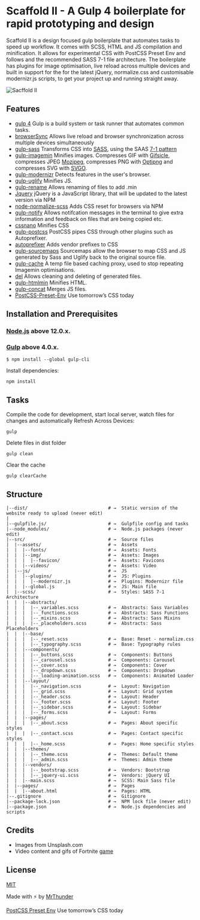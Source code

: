 # Scaffold II - A Gulp 4 boilerplate for rapid prototyping and design

Scaffold II is a design focused gulp boilerplate that automates tasks to speed up workflow. It comes with SCSS, HTML and JS compilation and minification. It allows for experimental CSS with PostCSS Preset Env and follows and the recommended SASS 7-1 file architecture. The boilerplate has plugins for image optimisation, live reload across multiple devices and built in support for the for the latest jQuery, normalize.css and customisable modernizr.js scripts, to get your project up and running straight away.

![Sacffold II](http://mrthunder.com/app/assets/images/scaffold-II.png)

## Features

- [gulp 4](https://gulpjs.com/) Gulp is a build system or task runner that automates common tasks.
- [browserSync](https://www.browsersync.io/) Allows live reload and browser synchronization across multiple devices simultaneously
- [gulp-sass](https://www.npmjs.com/package/gulp-sass) Transforms CSS into [SASS](http://https://sass-lang.com/), using the SAAS [7-1 pattern](http://https://sass-guidelin.es/#architecture)
- [gulp-imagemin](https://github.com/sindresorhus/gulp-imagemin) Minifies images. Compresses GIF with [Gifsicle](https://github.com/imagemin/imagemin-gifsicle), compresses JPEG [Mozjpeg](https://github.com/imagemin/imagemin-mozjpeg), compresses PNG with [Optipng](https://github.com/imagemin/imagemin-optipng)  and compresses SVG with [SVGO](https://github.com/imagemin/imagemin-svgo).
- [gulp-modernizr](https://www.npmjs.com/package/gulp-modernizr) Detects features in the user's browser.
- [gulp-uglify](https://www.npmjs.com/package/gulp-uglify) Minifies JS.
- [gulp-rename](https://www.npmjs.com/package/gulp-rename) Allows renaming of files to add .min
- [Jquery](https://www.npmjs.com/package/jquery) jQuery is a JavaScript library, that will be updated to the latest version via NPM
- [node-normalize-scss](https://github.com/necolas/normalize.css) Adds CSS reset for browsers via NPM
- [gulp-notify](https://github.com/mikaelbr/gulp-notify) Allows notifcation messages in the terminal to give extra information and feedback on files that are being copied etc.
- [cssnano](https://cssnano.co) Minifies CSS
- [gulp-postcss](https://www.npmjs.com/package/gulp-postcss) PostCSS pipes CSS through other plugins such as Autoprefixer.
- [autoprefixer](https://www.npmjs.com/package/autoprefixer) Adds vendor prefixes to CSS
- [gulp-sourcemaps](https://www.npmjs.com/package/gulp-sourcemaps) Sourcemaps allow the browser to map CSS and JS generated by Sass and Uglify back to the original source file.
- [gulp-cache](https://github.com/jgable/gulp-cache) A temp file based caching proxy, used to stop repeating Imagemin optimisations.
- [del](https://www.npmjs.com/package/del) Allows cleaning and deleting of generated files.
- [gulp-htmlmin](https://www.npmjs.com/package/gulp-htmlmin) Minifies HTML.
- [gulp-concat](https://www.npmjs.com/package/gulp-concat) Merges JS files.
- [PostCSS-Preset-Env](https://preset-env.cssdb.org/) Use tomorrow’s CSS today

## Installation and Prerequisites

### [Node.js](https://nodejs.org) above 12.0.x.


### [Gulp](http://gulpjs.com) above 4.0.x.

```
$ npm install --global gulp-cli
```

Install dependencies:

```
npm install
```

## Tasks

Compile the code for development, start local server, watch files for changes  and automatically Refresh Across Devices:

```
gulp
```

Delete files in dist folder

```
gulp clean
```

Clear the cache

```
gulp clearCache
```


## Structure

```
|--dist/                              # →  Static version of the website ready to upload (never edit)
|
|--gulpfile.js/                       # →  Gulpfile config and tasks
|--node_modules/                      # →  Node.js packages (never edit)
|--src/                               # →  Source files
|  |--assets/                         # →  Assets
|  |  |--fonts/                       # →  Assets: Fonts
|  |  |--img/                         # →  Assets: Images
|  |  |  |--favicon/                  # →  Assets: Favicons
|  |  |--videos/                      # →  Assets: Video
|  |--js/                             # →  JS
|  |  |--plugins/                     # →  JS: Plugins
|  |  |  |--modernizr.js              # →  Plugins: Modernizr file 
|  |  |--global.js                    # →  JS: Main file
|  |--scss/                           # →  Styles: SASS 7-1 Architecture
|  |  |--abstracts/
|  |  |  |--_variables.scss           # →  Abstracts: Sass Variables
|  |  |  |--_functions.scss           # →  Abstracts: Sass Functions
|  |  |  |--_mixins.scss              # →  Abstracts: Sass Mixins
|  |  |  |--_placeholders.scss        # →  Abstracts: Sass Placeholders
|  |  |--base/
|  |  |  |--_reset.scss               # →  Base: Reset - normalize.css
|  |  |  |--_typography.scss          # →  Base: Typography rules
|  |  |--components/
|  |  |  |--_buttons.scss             # →  Components: Buttons
|  |  |  |--_carousel.scss            # →  Components: Carousel
|  |  |  |--_cover.scss               # →  Components: Cover
|  |  |  |--_dropdown.scss            # →  Components: Dropdown
|  |  |  |--_loading-animation.scss   # →  Components: Animated Loader
|  |  |--layout/
|  |  |  |--_navigation.scss          # →  Layout: Navigation
|  |  |  |--_grid.scss                # →  Layout: Grid system
|  |  |  |--_header.scss              # →  Layout: Header
|  |  |  |--_footer.scss              # →  Layout: Footer
|  |  |  |--_sidebar.scss             # →  Layout: Sidebar
|  |  |  |--_forms.scss               # →  Layout: Forms
|  |  |--pages/
|  |  |  |--_about.scss               # →  Pages: About specific styles
|  |  |  |--_contact.scss             # →  Pages: Contact specific styles
|  |  |  |--_home.scss                # →  Pages: Home specific styles
|  |  |--themes/
|  |  |  |--_theme.scss               # →  Themes: Default theme
|  |  |  |--_admin.scss               # →  Themes: Admin theme
|  |  |--vendors/
|  |  |  |--_bootstrap.scss           # →  Vendors: Bootstrap
|  |  |  |--_jquery-ui.scss           # →  Vendors: jQuery UI
|  |  |--main.scss                    # →  SCSS: Main Sass file
|  |--pages/                          # →  Pages 
|  |  |--about.html                   # →  Pages: HTML
|--.gitignore                         # →  Gitignore
|--package-lock.json                  # →  NPM lock file (never edit)
|--package.json                       # →  Node.js dependencies and scripts
```


## Credits

- Images from Unsplash.com
- Video content and gifs of Fortnite [game](https://www.epicgames.com/fortnite/en-US/home)

## License
[MIT](LICENSE)

Made with :zap: by [MrThunder](http://www.mrthunder.com)

[PostCSS Preset Env](href="https://preset-env.cssdb.org/") Use tomorrow’s CSS today
